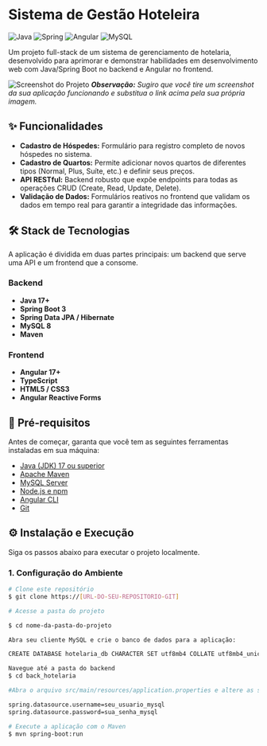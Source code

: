 # Sistema de Gestão Hoteleira

![Java](https://img.shields.io/badge/Java-17+-ED8B00?style=for-the-badge&logo=openjdk&logoColor=white)
![Spring](https://img.shields.io/badge/Spring_Boot-3.x-6DB33F?style=for-the-badge&logo=spring&logoColor=white)
![Angular](https://img.shields.io/badge/Angular-17+-DD0031?style=for-the-badge&logo=angular&logoColor=white)
![MySQL](https://img.shields.io/badge/MySQL-8.x-4479A1?style=for-the-badge&logo=mysql&logoColor=white)

Um projeto full-stack de um sistema de gerenciamento de hotelaria, desenvolvido para aprimorar e demonstrar habilidades em desenvolvimento web com Java/Spring Boot no backend e Angular no frontend.

![Screenshot do Projeto](https://i.imgur.com/G5iE1tN.png)
_**Observação:** Sugiro que você tire um screenshot da sua aplicação funcionando e substitua o link acima pela sua própria imagem._

## ✨ Funcionalidades

* **Cadastro de Hóspedes:** Formulário para registro completo de novos hóspedes no sistema.
* **Cadastro de Quartos:** Permite adicionar novos quartos de diferentes tipos (Normal, Plus, Suíte, etc.) e definir seus preços.
* **API RESTful:** Backend robusto que expõe endpoints para todas as operações CRUD (Create, Read, Update, Delete).
* **Validação de Dados:** Formulários reativos no frontend que validam os dados em tempo real para garantir a integridade das informações.

## 🛠️ Stack de Tecnologias

A aplicação é dividida em duas partes principais: um backend que serve uma API e um frontend que a consome.

### **Backend**
* **Java 17+**
* **Spring Boot 3**
* **Spring Data JPA / Hibernate**
* **MySQL 8**
* **Maven**

### **Frontend**
* **Angular 17+**
* **TypeScript**
* **HTML5 / CSS3**
* **Angular Reactive Forms**

## 🚀 Pré-requisitos

Antes de começar, garanta que você tem as seguintes ferramentas instaladas em sua máquina:
* [Java (JDK) 17 ou superior](https://www.oracle.com/java/technologies/downloads/)
* [Apache Maven](https://maven.apache.org/download.cgi)
* [MySQL Server](https://dev.mysql.com/downloads/mysql/)
* [Node.js e npm](https://nodejs.org/en/)
* [Angular CLI](https://angular.io/cli)
* [Git](https://git-scm.com/)

## ⚙️ Instalação e Execução

Siga os passos abaixo para executar o projeto localmente.

### **1. Configuração do Ambiente**

```bash
# Clone este repositório
$ git clone https://[URL-DO-SEU-REPOSITORIO-GIT]

# Acesse a pasta do projeto

$ cd nome-da-pasta-do-projeto

Abra seu cliente MySQL e crie o banco de dados para a aplicação:

CREATE DATABASE hotelaria_db CHARACTER SET utf8mb4 COLLATE utf8mb4_unicode_ci;

Navegue até a pasta do backend
$ cd back_hotelaria

#Abra o arquivo src/main/resources/application.properties e altere as seguintes linhas com suas credenciais do MySQL:

spring.datasource.username=seu_usuario_mysql
spring.datasource.password=sua_senha_mysql

# Execute a aplicação com o Maven
$ mvn spring-boot:run
